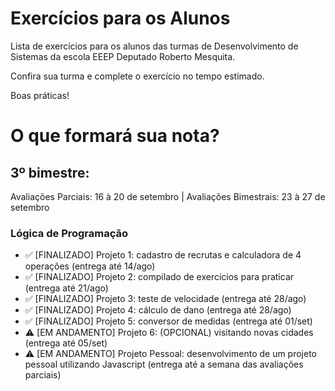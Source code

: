 # Exercícios para os Alunos
Lista de exercícios para os alunos das turmas de Desenvolvimento de Sistemas da escola EEEP Deputado Roberto Mesquita.

Confira sua turma e complete o exercício no tempo estimado.

Boas práticas!

# O que formará sua nota?
## 3º bimestre:
Avaliações Parciais: 16 à 20 de setembro | Avaliações Bimestrais: 23 à 27 de setembro
### Lógica de Programação

- ✅ [FINALIZADO] Projeto 1: cadastro de recrutas e calculadora de 4 operações (entrega até 14/ago)
- ✅ [FINALIZADO] Projeto 2: compilado de exercícios para praticar (entrega até 21/ago)
- ✅ [FINALIZADO] Projeto 3: teste de velocidade (entrega até 28/ago)
- ✅ [FINALIZADO] Projeto 4: cálculo de dano (entrega até 28/ago)
- ✅ [FINALIZADO] Projeto 5: conversor de medidas (entrega até 01/set)
- ⚠️ [EM ANDAMENTO] Projeto 6: (OPCIONAL) visitando novas cidades (entrega até 05/set)
- ⚠️ [EM ANDAMENTO] Projeto Pessoal: desenvolvimento de um projeto pessoal utilizando Javascript (entrega até a semana das avaliações parciais)
